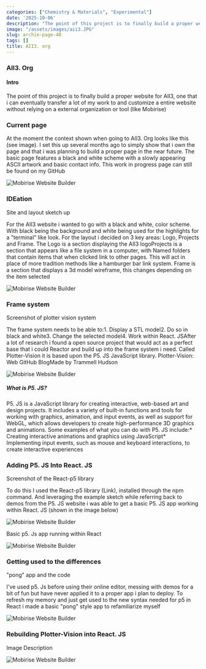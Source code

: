 ```yaml
---
categories: ["Chemistry & Materials", "Experimental"]
date: '2025-10-06'
description: "The point of this project is to finally build a proper website for AII3,"
image: "/assets/images/aii3.JPG"
slug: archie-page-48
tags: []
title: AII3. org
---
```



### AII3. Org




#### Intro


The point of this project is to finally build a proper website for AII3, one that i can eventually transfer a lot of my work to and customize a entire website without relying on a external organization or tool (like Mobirise)




### Current page


At the moment the context shown when going to AII3. Org looks like this (see image). I set this up several months ago to simply show that i own the page and that i was planning to build a proper page in the near future. The basic page features a black and white scheme with a slowly appearing ASCII artwork and basic contact info. This work in progress page can still be found on my GitHub


![Mobirise Website Builder](/assets/images/screen-shot-2024-06-23-at-7.38.21-pm.PNG)




### IDEation


Site and layout sketch up


For the AII3 website i wanted to go with a black and white, color scheme. With black being the background and white being used for the highlights for a "terminal" like look. For the layout i decided on 3 key areas: Logo, Projects and Frame. The Logo is a section displaying the AII3 logoProjects is a section that appears like a file system in a computer, with Named folders that contain items that when clicked link to other pages. This will act in place of more tradition methods like a hamburger bar link system. Frame is a section that displays a 3d model wireframe, this changes depending on the item selected


![Mobirise Website Builder](/assets/images/scan0418.JPEG)




### Frame system


Screenshot of plotter vision system


The frame system needs to be able to:1. Display a STL model2. Do so in black and white3. Change the selected model4. Work within React. JSAfter a lot of research i found a open source project that would act as a perfect base that i could Reactor and build up into the frame system i need. Called Plotter-Vision it is based upon the P5. JS JavaScript library. Plotter-Vision: Web GitHub BlogMade by Trammell Hudson


![Mobirise Website Builder](/assets/images/screen-shot-2024-06-23-at-8.00.17-pm.PNG)




##### What is P5. JS?


P5. JS is a JavaScript library for creating interactive, web-based art and design projects. It includes a variety of built-in functions and tools for working with graphics, animation, and input events, as well as support for WebGL, which allows developers to create high-performance 3D graphics and animations. Some examples of what you can do with P5. JS include:* Creating interactive animations and graphics using JavaScript* Implementing input events, such as mouse and keyboard interactions, to create interactive experiences




### Adding P5. JS Into React. JS


Screenshot of the React-p5 library


To do this I used the React-p5 library (Link), installed through the npm command. And leveraging the example sketch while referring back to demos from the P5. JS website i was able to get a basic P5. JS app working within React. JS (shown in the image below)


![Mobirise Website Builder](/assets/images/screen-shot-2024-06-24-at-12.30.09-pm.PNG)




Basic p5. Js app running within React


![Mobirise Website Builder](/assets/images/screen-shot-2024-06-24-at-12.40.14-pm.PNG)




### Getting used to the differences


"pong" app and the code


I've used p5. Js before using their online editor, messing with demos for a bit of fun but have never applied it to a proper app i plan to deploy. To refresh my memory and just get used to the new syntax needed for p5 in React i made a basic "pong" style app to refamiliarize myself


![Mobirise Website Builder](/assets/images/screen-shot-2024-06-24-at-9.07.04-pm.PNG)




### Rebuilding Plotter-Vision into React. JS


Image Description


![Mobirise Website Builder](/assets/images/5.JPG)


